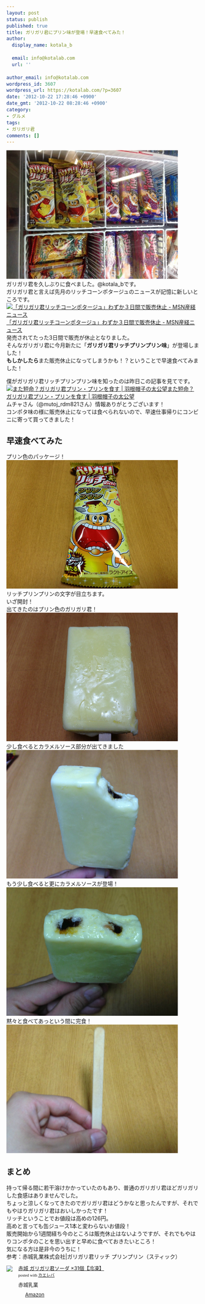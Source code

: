 ```yaml
---
layout: post
status: publish
published: true
title: ガリガリ君にプリン味が登場！早速食べてみた！
author:
  display_name: kotala_b

  email: info@kotalab.com
  url: ''

author_email: info@kotalab.com
wordpress_id: 3607
wordpress_url: https://kotalab.com/?p=3607
date: '2012-10-22 17:28:46 +0900'
date_gmt: '2012-10-22 08:28:46 +0900'
category:
- グルメ
tags:
- ガリガリ君
comments: []
---
```

<p><a href="/wp-content/uploads/garigarikun_121022.jpg" target="_blank"><img src="/wp-content/uploads/garigarikun_121022.jpg" alt="" title="garigarikun_121022" width="448" height="336" class="alignnone size-full wp-image-3608" /></a><br />
ガリガリ君を久しぶりに食べました。@kotala_bです。<br />
ガリガリ君と言えば先月のリッチコーンポタージュのニュースが記憶に新しいところです。<br />
<a href="http://sankei.jp.msn.com/economy/news/120906/rls12090616500010-n1.htm" target="_blank"><img  class="alignleft" src="https://capture.heartrails.com/150x130?http://sankei.jp.msn.com/economy/news/120906/rls12090616500010-n1.htm" alt="「ガリガリ君リッチコーンポタージュ」わずか３日間で販売休止 - MSN産経ニュース" width="150" height="130" /></a><a href="http://sankei.jp.msn.com/economy/news/120906/rls12090616500010-n1.htm" target="_blank">「ガリガリ君リッチコーンポタージュ」わずか３日間で販売休止 - MSN産経ニュース</a><a href="https://b.hatena.ne.jp/entry/http://sankei.jp.msn.com/economy/news/120906/rls12090616500010-n1.htm" target="_blank"><img border="0" src="https://b.hatena.ne.jp/entry/image/http://sankei.jp.msn.com/economy/news/120906/rls12090616500010-n1.htm" alt="" /></a><br style="clear:both;" />発売されてたった3日間で販売が休止となりました。<br />
そんなガリガリ君に今月新たに「<strong>ガリガリ君リッチプリンプリン味</strong>」が登場しました！<br />
<strong>もしかしたら</strong>また販売休止になってしまうかも！？ということで早速食べてみました！<br />
</p>
<!--more-->
<p>僕がガリガリ君リッチプリンプリン味を知ったのは昨日この記事を見てです。<br />
<a href="http://www.jmuto.info/2012/10/garigari-pudding.html" target="_blank"><img  class="alignleft" src="https://capture.heartrails.com/150x130?http://www.jmuto.info/2012/10/garigari-pudding.html" alt="また短命？ガリガリ君プリン・プリンを食す | 羽根帽子の太公望" width="150" height="130" /></a><a href="http://www.jmuto.info/2012/10/garigari-pudding.html" target="_blank">また短命？ガリガリ君プリン・プリンを食す | 羽根帽子の太公望</a><span class="removed_link" title="b.hatena.ne.jp/entry/http://www.jmuto.info/2012/10/garigari-pudding.html"><img border="0" src="https://b.hatena.ne.jp/entry/image/http://www.jmuto.info/2012/10/garigari-pudding.html" alt="" /></span><br style="clear:both;" />ムチャさん（@mutoj_rdm821さん）情報ありがとうございます！<br />
コンポタ味の様に販売休止になっては食べられないので、早速仕事帰りにコンビニに寄って買ってきました！</p>
<h2>早速食べてみた</h2>
<p>プリン色のパッケージ！<br />
<a href="/wp-content/uploads/garigarikun_121022_01.jpg" target="_blank"><img src="/wp-content/uploads/garigarikun_121022_01.jpg" alt="" title="garigarikun_121022_01" width="448" height="336" class="alignnone size-full wp-image-3609" /></a><br />
リッチプリンプリンの文字が目立ちます。<br />
いざ開封！<br />
出てきたのはプリン色のガリガリ君！<br />
<a href="/wp-content/uploads/garigarikun_121022_02.jpg" target="_blank"><img src="/wp-content/uploads/garigarikun_121022_02.jpg" alt="" title="garigarikun_121022_02" width="448" height="336" class="alignnone size-full wp-image-3610" /></a><br />
少し食べるとカラメルソース部分が出てきました<br />
<a href="/wp-content/uploads/garigarikun_121022_03.jpg" target="_blank"><img src="/wp-content/uploads/garigarikun_121022_03.jpg" alt="" title="garigarikun_121022_03" width="448" height="336" class="alignnone size-full wp-image-3611" /></a><br />
もう少し食べると更にカラメルソースが登場！<br />
<a href="/wp-content/uploads/garigarikun_121022_04.jpg" target="_blank"><img src="/wp-content/uploads/garigarikun_121022_04.jpg" alt="" title="garigarikun_121022_04" width="448" height="336" class="alignnone size-full wp-image-3612" /></a><br />
黙々と食べてあっという間に完食！<br />
<a href="/wp-content/uploads/garigarikun_121022_05.jpg" target="_blank"><img src="/wp-content/uploads/garigarikun_121022_05.jpg" alt="" title="garigarikun_121022_05" width="448" height="336" class="alignnone size-full wp-image-3616" /></a></p>
<h2>まとめ</h2>
<p>持って帰る間に若干溶けかかっていたのもあり、普通のガリガリ君ほどガリガリした食感はありませんでした。<br />
ちょっと涼しくなってきたのでガリガリ君はどうかなと思ったんですが、それでもやはりガリガリ君はおいしかったです！<br />
リッチということでお値段は高めの126円。<br />
高めと言っても缶ジュース1本と変わらないお値段！<br />
販売開始から1週間経ち今のところは販売休止はないようですが、それでもやはりコンポタのことを思い出すと早めに食べておきたいところ！<br />
気になる方は是非今のうちに！<br />
参考：<span class="removed_link" title="www.akagi.com/products/10396.html">赤城乳業株式会社|ガリガリ君リッチ プリンプリン（スティック）</span></p>
<div class="kaerebalink-box" style="text-align:left;padding-bottom:20px;font-size:small;/zoom: 1;overflow: hidden;">
<div class="kaerebalink-image" style="float:left;margin:0 15px 10px 0;"><a href="https://www.amazon.co.jp/exec/obidos/ASIN/B00742K89A/same-22/ref=nosim/" rel="nofollow" target="_blank"><img src="https://images-fe.ssl-images-amazon.com/images/I/41boJ1IgpwL._SL160_.jpg" style="border: none;" /></a></div>
<div class="kaerebalink-info" style="line-height:120%;/zoom: 1;overflow: hidden;">
<div class="kaerebalink-name" style="margin-bottom:10px;line-height:120%"><a href="https://www.amazon.co.jp/exec/obidos/ASIN/B00742K89A/same-22/ref=nosim/" rel="nofollow" target="_blank">赤城 ガリガリ君ソーダ &times;31個【冷凍】</a>
<div class="kaerebalink-powered-date" style="font-size:8pt;margin-top:5px;font-family:verdana;line-height:120%">posted with <a href="https://kaereba.com" target="_blank">カエレバ</a></div>
</div>
<div class="kaerebalink-detail" style="margin-bottom:5px;"> 赤城乳業     </div>
<div class="kaerebalink-link1" style="margin-top:10px;">
<div class="shoplinkamazon" style="display:inline;margin-right:5px;background: url('https://img.yomereba.com/tam_k_01.gif') 0 0 no-repeat;padding: 2px 0 2px 18px;white-space: nowrap;"><a href="https://www.amazon.co.jp/gp/search?keywords=%83K%83%8A%83K%83%8A%8CN%83%5C%81%5B%83_&__mk_ja_JP=%83J%83%5E%83J%83i&tag=same-22" rel="nofollow" target="_blank" title="アマゾン" >Amazon</a></div>
</div>
</div>
<div class="booklink-footer" style="clear: left"></div>
</div>
